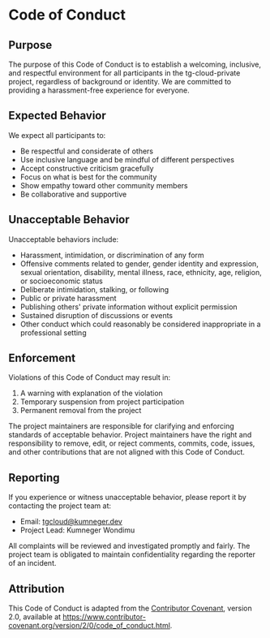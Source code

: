 # Code of Conduct

## Purpose

The purpose of this Code of Conduct is to establish a welcoming, inclusive, and respectful environment for all participants in the tg-cloud-private project, regardless of background or identity. We are committed to providing a harassment-free experience for everyone.

## Expected Behavior

We expect all participants to:

- Be respectful and considerate of others
- Use inclusive language and be mindful of different perspectives
- Accept constructive criticism gracefully
- Focus on what is best for the community
- Show empathy toward other community members
- Be collaborative and supportive

## Unacceptable Behavior

Unacceptable behaviors include:

- Harassment, intimidation, or discrimination of any form
- Offensive comments related to gender, gender identity and expression, sexual orientation, disability, mental illness, race, ethnicity, age, religion, or socioeconomic status
- Deliberate intimidation, stalking, or following
- Public or private harassment
- Publishing others' private information without explicit permission
- Sustained disruption of discussions or events
- Other conduct which could reasonably be considered inappropriate in a professional setting

## Enforcement

Violations of this Code of Conduct may result in:

1. A warning with explanation of the violation
2. Temporary suspension from project participation
3. Permanent removal from the project

The project maintainers are responsible for clarifying and enforcing standards of acceptable behavior. Project maintainers have the right and responsibility to remove, edit, or reject comments, commits, code, issues, and other contributions that are not aligned with this Code of Conduct.

## Reporting

If you experience or witness unacceptable behavior, please report it by contacting the project team at:

- Email: [tgcloud@kumneger.dev](mailto:tgcloud@kumneger.dev)
- Project Lead: Kumneger Wondimu

All complaints will be reviewed and investigated promptly and fairly. The project team is obligated to maintain confidentiality regarding the reporter of an incident.

## Attribution

This Code of Conduct is adapted from the [Contributor Covenant](https://www.contributor-covenant.org), version 2.0, available at https://www.contributor-covenant.org/version/2/0/code_of_conduct.html.

